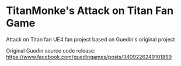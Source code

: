 # TitanMonke's Attack on Titan Fan Game
Attack on Titan fan UE4 fan project based on Guedin's original project

Original Guedin source code release: https://www.facebook.com/guedingames/posts/3409226249101899
